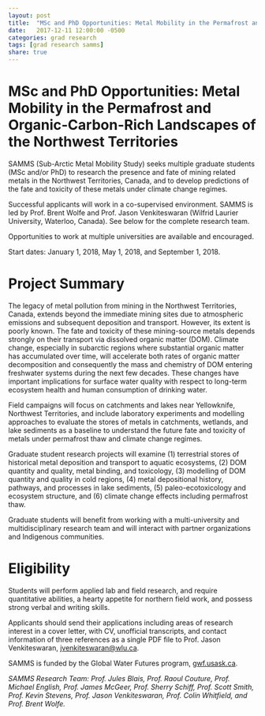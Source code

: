 ```yaml
---
layout: post
title:  "MSc and PhD Opportunities: Metal Mobility in the Permafrost and Organic-Carbon-Rich Landscapes of the Northwest Territories"
date:   2017-12-11 12:00:00 -0500
categories: grad research
tags: [grad research samms]
share: true
---
```


MSc and PhD Opportunities: Metal Mobility in the Permafrost and Organic-Carbon-Rich Landscapes of the Northwest Territories
==================================================================================

SAMMS (Sub-Arctic Metal Mobility Study) seeks multiple graduate students (MSc and/or PhD) to research the presence and fate of mining related metals in the Northwest Territories, Canada, and to develop predictions of the fate and toxicity of these metals under climate change regimes.

Successful applicants will work in a co-supervised environment. SAMMS is led by Prof. Brent Wolfe and Prof. Jason Venkiteswaran (Wilfrid Laurier University, Waterloo, Canada). See below for the complete research team. 

Opportunities to work at multiple universities are available and encouraged.

Start dates: January 1, 2018, May 1, 2018, and September 1, 2018.

# Project Summary

The legacy of metal pollution from mining in the Northwest Territories, Canada, extends beyond the immediate mining sites due to atmospheric emissions and subsequent deposition and transport. However, its extent is poorly known. The fate and toxicity of these mining-source metals depends strongly on their transport via dissolved organic matter (DOM). Climate change, especially in subarctic regions where substantial organic matter has accumulated over time, will accelerate both rates of organic matter decomposition and consequently the mass and chemistry of DOM entering freshwater systems during the next few decades. These changes have important implications for surface water quality with respect to long-term ecosystem health and human consumption of drinking water.

Field campaigns will focus on catchments and lakes near Yellowknife, Northwest Territories, and include laboratory experiments and modelling approaches to evaluate the stores of metals in catchments, wetlands, and lake sediments as a baseline to understand the future fate and toxicity of metals under permafrost thaw and climate change regimes. 

Graduate student research projects will examine (1) terrestrial stores of historical metal deposition and transport to aquatic ecosystems, (2) DOM quantity and quality, metal binding, and toxicology, (3) modelling of DOM quantity and quality in cold regions, (4) metal depositional history, pathways, and processes in lake sediments, (5) paleo-ecotoxicology and ecosystem structure, and (6) climate change effects including permafrost thaw.

Graduate students will benefit from working with a multi-university and multidisciplinary research team and will interact with partner organizations and Indigenous communities.

# Eligibility

Students will perform applied lab and field research, and require quantitative abilities, a hearty appetite for northern field work, and possess strong verbal and writing skills.

Applicants should send their applications including areas of research interest in a cover letter, with CV, unofficial transcripts, and contact information of three references as a single PDF file to Prof. Jason Venkiteswaran, [jvenkiteswaran@wlu.ca](mailto:jvenkiteswaran@wlu.ca).

SAMMS is funded by the Global Water Futures program, [gwf.usask.ca](http://gwf.usask.ca/).

*SAMMS Research Team: Prof. Jules Blais, Prof. Raoul Couture, Prof. Michael English, Prof. James McGeer, Prof. Sherry Schiff, Prof. Scott Smith, Prof. Kevin Stevens, Prof. Jason Venkiteswaran, Prof. Colin Whitfield, and Prof. Brent Wolfe.*